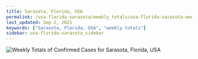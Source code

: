 ```yaml
---
title: Sarasota, Florida, USA
permalink: /usa-florida-sarasota/weekly_totals/usa-florida-sarasota-weekly_totals.html
last_updated: Sep 2, 2021
keywords: ["Sarasota, Florida, USA", "weekly totals"]
sidebar: usa-florida-sarasota_sidebar
---
```


![Weekly Totals of Confirmed Cases for Sarasota, Florida, USA](/covid_tracker/images/graphs/usa-florida-sarasota-weekly_totals_graph.png)
